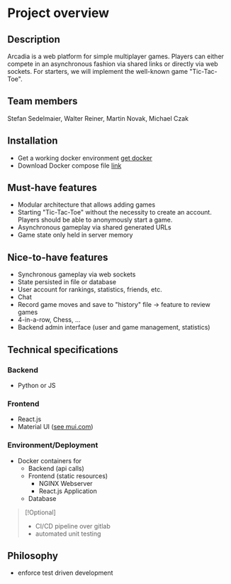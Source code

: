 # Project overview

## Description

Arcadia is a web platform for simple multiplayer games. Players can either compete in an asynchronous fashion via shared links or directly via web sockets. For starters, we will implement the well-known game "Tic-Tac-Toe". 

## Team members

Stefan Sedelmaier, Walter Reiner, Martin Novak, Michael Czak

## Installation

- Get a working docker environment [get docker](http://docs.docker.com)
- Download Docker compose file [link](http://TODO:docker_compose_file)

## Must-have features

- Modular architecture that allows adding games
- Starting "Tic-Tac-Toe" without the necessity to create an account. Players should be able to anonymously start a game.
- Asynchronous gameplay via shared generated URLs
- Game state only held in server memory

## Nice-to-have features

- Synchronous gameplay via web sockets
- State persisted in file or database
- User account for rankings, statistics, friends, etc.
- Chat
- Record game moves and save to "history" file -> feature to review games
- 4-in-a-row, Chess, ...
- Backend admin interface (user and game management, statistics)

## Technical specifications

### Backend

- Python or JS

### Frontend

- React.js
- Material UI ([see mui.com](https://www.mui.com))

### Environment/Deployment

- Docker containers for
    - Backend (api calls)
    - Frontend (static resources)
        - NGINX Webserver
        - React.js Application
    - Database 

>[!Optional]
>- CI/CD pipeline over gitlab 
>- automated unit testing

## Philosophy

- enforce test driven development
